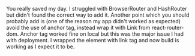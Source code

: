 You really saved my day. I struggled with BrowserRouter and HashRouter but didn't found the correct way to add it.
Another point which you should probably add is (one of the reason my app didn't worked as expected)
avoid the use of anchor tag, instead wrap it with Link from react-router-dom.
Anchor tag worked fine on local but this was the major issue I had with deployment.
I wrapped the element with link tag and now build is working as I expect it to be.
